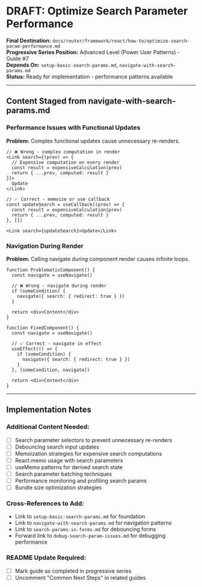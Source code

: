 # DRAFT: Optimize Search Parameter Performance

**Final Destination:** `docs/router/framework/react/how-to/optimize-search-param-performance.md`  
**Progressive Series Position:** Advanced Level (Power User Patterns) - Guide #7  
**Depends On:** `setup-basic-search-params.md`, `navigate-with-search-params.md`  
**Status:** Ready for implementation - performance patterns available  

---

## Content Staged from navigate-with-search-params.md

### Performance Issues with Functional Updates

**Problem:** Complex functional updates cause unnecessary re-renders.

```tsx
// ❌ Wrong - complex computation in render
<Link search={(prev) => {
  // Expensive computation on every render
  const result = expensiveCalculation(prev)
  return { ...prev, computed: result }
}}>
  Update
</Link>

// ✅ Correct - memoize or use callback
const updateSearch = useCallback((prev) => {
  const result = expensiveCalculation(prev)
  return { ...prev, computed: result }
}, [])

<Link search={updateSearch}>Update</Link>
```

### Navigation During Render

**Problem:** Calling navigate during component render causes infinite loops.

```tsx
function ProblematicComponent() {
  const navigate = useNavigate()
  
  // ❌ Wrong - navigate during render
  if (someCondition) {
    navigate({ search: { redirect: true } })
  }
  
  return <div>Content</div>
}

function FixedComponent() {
  const navigate = useNavigate()
  
  // ✅ Correct - navigate in effect
  useEffect(() => {
    if (someCondition) {
      navigate({ search: { redirect: true } })
    }
  }, [someCondition, navigate])
  
  return <div>Content</div>
}
```

---

## Implementation Notes

### Additional Content Needed:
- [ ] Search parameter selectors to prevent unnecessary re-renders
- [ ] Debouncing search input updates
- [ ] Memoization strategies for expensive search computations
- [ ] React.memo usage with search parameters
- [ ] useMemo patterns for derived search state
- [ ] Search parameter batching techniques
- [ ] Performance monitoring and profiling search params
- [ ] Bundle size optimization strategies

### Cross-References to Add:
- Link to `setup-basic-search-params.md` for foundation
- Link to `navigate-with-search-params.md` for navigation patterns
- Link to `search-params-in-forms.md` for debouncing forms
- Forward link to `debug-search-param-issues.md` for debugging performance

### README Update Required:
- [ ] Mark guide as completed in progressive series
- [ ] Uncomment "Common Next Steps" in related guides